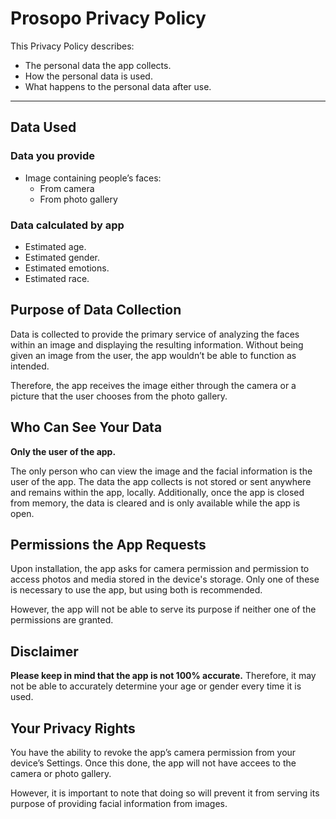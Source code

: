 # Prosopo Privacy Policy


This Privacy Policy describes: 
-	The personal data the app collects.
-	How the personal data is used.
-	What happens to the personal data after use.


-----

## Data Used
### Data you provide
-	Image containing people’s faces:
    - From camera
    - From photo gallery

### Data calculated by app
-	Estimated age.
-	Estimated gender.
-   Estimated emotions.
-   Estimated race.


## Purpose of Data Collection
Data is collected to provide the primary service of analyzing the faces within an image and displaying the resulting information.
Without being given an image from the user, the app wouldn’t be able to function as intended. 

Therefore, the app receives the image either through the camera or a picture that the user chooses from the photo gallery.

## Who Can See Your Data
**Only the user of the app.**

The only person who can view the image and the facial information is the user of the app. The data the app collects is not stored or sent anywhere and remains within the app, locally. Additionally, once the app is closed from memory, the data is cleared and is only available while the app is open.

## Permissions the App Requests
Upon installation, the app asks for camera permission and permission to access photos and media stored in the device's storage. Only one of these is necessary to use the app, but using both is recommended.

However, the app will not be able to serve its purpose if neither one of the permissions are granted.

## Disclaimer
**Please keep in mind that the app is not 100% accurate.** Therefore, it may not be able to accurately determine your age or gender every time it is used.


## Your Privacy Rights
You have the ability to revoke the app’s camera permission from your device’s Settings. Once this done, the app will not have accees to the camera or photo gallery. 

However, it is important to note that doing so will prevent it from serving its purpose of providing facial information from images.
